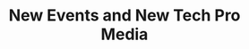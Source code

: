 ---
title: "New Events and New Tech Pro Media"
url: /oyoor/new-events-and-new-tech-pro-media/
shop: Mieten
---